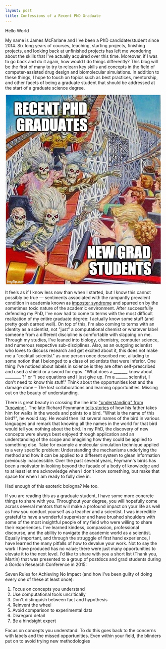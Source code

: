 ```yaml
---
layout: post
title: Confessions of a Recent PhD Graduate
---
```


Hello World

My name is James McFarlane and I've been a PhD candidate/student since 2014. Six long years of courses, teaching, starting projects, finishing projects, and looking back at unfinished projects has left me wondering about the skills that I've actually acquired over this time. Moreover, if I was to go back and do it again, how would I do things differently? This blog will be the first of many to try to relearn key skills and concepts in the field of computer-assisted drug design and biomolecular simulations. In addition to these things, I hope to touch on topics such as best practices, mentorship, and other facets of being a graduate student that should be addressed at the start of a graduate science degree. 

<p align="center">
  <img src="/images/48dcag.jpg" />
</p>

It feels as if I know less now than when I started, but I know this cannot possibly be true — sentiments associated with the rampantly prevalent condition in academia known as [imposter syndrome](https://en.wikipedia.org/wiki/Impostor_syndrome) and spurred on by the sometimes toxic nature of the academic environment. After successfully defending my PhD, I've now had to come to terms with the most difficult realization of my entire graduate degree: I actually know some stuff (and pretty gosh darned well). On top of this, I'm also coming to terms with an identity as a scientist, not "just" a computational chemist or whatever label someone from a different discipline is comfortable with slapping on me. Through my studies, I've leaned into biology, chemistry, computer science, and numerous respective sub-disciplines. Also, as an outgoing scientist who loves to discuss research and get excited about it, this does not make me a "cocktail scientist" as one person once described me, alluding to some notion that I belonged to a class of scientists that were inferior. One thing I've noticed about labels in science is they are often self-prescribed and used a shield or a sword for egos. "What does a _______ know about ________ ?" or "I see equations and I just give up. I'm a ______ scientist, I don't need to know this stuff." Think about the opportunities lost and the damage done – The lost collaborations and learning opportunities. Missing out on the beauty of understanding. 

There is great beauty in crossing the line into ["understanding" from "knowing"](https://www.youtube.com/watch?v=NM-zWTU7X-k). The late Richard Feynmann [tells stories](https://www.youtube.com/watch?v=ga_7j72CVlc) of how his father takes him for walks in the woods and points to a bird. "What is the name of this bird?", he would say. He would then list several names of the bird in various languages and remark that knowing all the names in the world for that bird would tell you nothing about the bird. In my PhD, the discovery of new concepts were always best enjoyed through application and an understanding of the scope and imagining how they could be applied to something else. Take for example a molecular simulation technique applied to a very specific problem: Understanding the mechanisms underlying the method and how it can be applied to a different system to glean information previously inaccessible. Over the past several years, Feymann's birds has been a motivator in looking beyond the facade of a body of knowledge and to at least let me acknowledge when I don't know something, but make that space for when I am ready to fully dive in. 

Had enough of this esoteric bologna? Me too. 

If you are reading this as a graduate student, I have some more concrete things to share with you. Throughout your degree, you will hopefully come across several mentors that will make a profound impact on your life as well as how you conduct yourself as a teacher and a scientist. I was incredible grateful to have a wonderful supervisor and have brushed shoulders with some of the most insightful people of my field who were willing to share their experiences. I've learned kindess, compassion, professional discourse, and the ability to navigate the academic world as a scientist. Equally important, and through the strugggle of first hand experience, I have learned the many pitfalls of how to devalue your work. Not to say the work I have produced has no value; there were just many opportunities to elevate it to the next level. I'd like to share with you a short list (Thank you, Martin) that was presented to a group of postdocs and grad students during a Gordon Research Conference in 2015:

Seven Rules for Achieving No Impact (and how I've been guilty of doing every one of these at least once):

1. Focus on concepts you understand
2. Use computational tools uncritically
3. Don't distinguish between fact and hypothesis
4. Reinvent the wheel
5. Avoid comparison to experimental data
6. Disregard detail
7. Be a hindsight expert

Focus on concepts you understand. To do this goes back to the concerns with labels and the missed opportunities. Even within your field, the blinders put on to avoid trying new methodologies 
